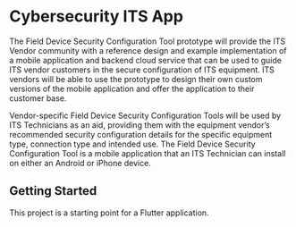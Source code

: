 # Cybersecurity ITS App

The Field Device Security Configuration Tool prototype will provide the ITS Vendor community with a reference design and example implementation of a mobile application and backend cloud service that can be used to guide ITS vendor customers in the secure configuration of ITS equipment. ITS vendors will be able to use the prototype to design their own custom versions of the mobile application and offer the application to their customer base.

Vendor-specific Field Device Security Configuration Tools will be used by ITS Technicians as an aid, providing them with the equipment vendor’s recommended security configuration details for the specific equipment type, connection type and intended use. The Field Device Security Configuration Tool is a mobile application that an ITS Technician can install on either an Android or iPhone device.

## Getting Started

This project is a starting point for a Flutter application.


